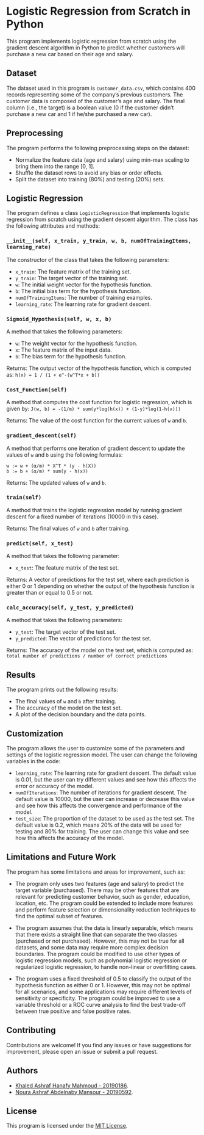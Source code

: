 # Logistic Regression from Scratch in Python

This program implements logistic regression from scratch using the gradient descent algorithm in Python to predict whether customers will purchase a new car based on their age and salary.

## Dataset

The dataset used in this program is `customer_data.csv`, which contains 400 records representing some of the company’s previous customers. The customer data is composed of the customer’s age and salary. The final column (i.e., the target) is a boolean value (0 if the customer didn’t purchase a new car and 1 if he/she purchased a new car).

## Preprocessing

The program performs the following preprocessing steps on the dataset:

- Normalize the feature data (age and salary) using min-max scaling to bring them into the range [0, 1].
- Shuffle the dataset rows to avoid any bias or order effects.
- Split the dataset into training (80%) and testing (20%) sets.

## Logistic Regression

The program defines a class `LogisticRegression` that implements logistic regression from scratch using the gradient descent algorithm. The class has the following attributes and methods:

### `__init__(self, x_train, y_train, w, b, numOfTrainingItems, learning_rate)`

The constructor of the class that takes the following parameters:

- `x_train`: The feature matrix of the training set.
- `y_train`: The target vector of the training set.
- `w`: The initial weight vector for the hypothesis function.
- `b`: The initial bias term for the hypothesis function.
- `numOfTrainingItems`: The number of training examples.
- `learning_rate`: The learning rate for gradient descent.

### `Sigmoid_Hypothesis(self, w, x, b)`

A method that takes the following parameters:

- `w`: The weight vector for the hypothesis function.
- `x`: The feature matrix of the input data.
- `b`: The bias term for the hypothesis function.

Returns: The output vector of the hypothesis function, which is computed as: `h(x) = 1 / (1 + e^-(w^T*x + b))`

### `Cost_Function(self)`

A method that computes the cost function for logistic regression, which is given by: `J(w, b) = -(1/m) * sum(y*log(h(x)) + (1-y)*log(1-h(x)))`

Returns: The value of the cost function for the current values of `w` and `b`.

### `gradient_descent(self)`

A method that performs one iteration of gradient descent to update the values of `w` and `b` using the following formulas:
```
w := w + (α/m) * X^T * (y - h(X))
b := b + (α/m) * sum(y - h(x))
```

Returns: The updated values of `w` and `b`.

### `train(self)`

A method that trains the logistic regression model by running gradient descent for a fixed number of iterations (10000 in this case).

Returns: The final values of `w` and `b` after training.

### `predict(self, x_test)`

A method that takes the following parameter:

- `x_test`: The feature matrix of the test set.

Returns: A vector of predictions for the test set, where each prediction is either 0 or 1 depending on whether the output of the hypothesis function is greater than or equal to 0.5 or not.

### `calc_accuracy(self, y_test, y_predicted)`

A method that takes the following parameters:

- `y_test`: The target vector of the test set.
- `y_predicted`: The vector of predictions for the test set.

Returns: The accuracy of the model on the test set, which is computed as: `total number of predictions / number of correct predictions`

## Results

The program prints out the following results:

- The final values of `w` and `b` after training.
- The accuracy of the model on the test set.
- A plot of the decision boundary and the data points.

## Customization

The program allows the user to customize some of the parameters and settings of the logistic regression model. The user can change the following variables in the code:

- `learning_rate`: The learning rate for gradient descent. The default value is 0.01, but the user can try different values and see how this affects the error or accuracy of the model.
- `numOfIterations`: The number of iterations for gradient descent. The default value is 10000, but the user can increase or decrease this value and see how this affects the convergence and performance of the model.
- `test_size`: The proportion of the dataset to be used as the test set. The default value is 0.2, which means 20% of the data will be used for testing and 80% for training. The user can change this value and see how this affects the accuracy of the model.

## Limitations and Future Work

The program has some limitations and areas for improvement, such as:

- The program only uses two features (age and salary) to predict the target variable (purchased). There may be other features that are relevant for predicting customer behavior, such as gender, education, location, etc. The program could be extended to include more features and perform feature selection or dimensionality reduction techniques to find the optimal subset of features.

- The program assumes that the data is linearly separable, which means that there exists a straight line that can separate the two classes (purchased or not purchased). However, this may not be true for all datasets, and some data may require more complex decision boundaries. The program could be modified to use other types of logistic regression models, such as polynomial logistic regression or regularized logistic regression, to handle non-linear or overfitting cases.

- The program uses a fixed threshold of 0.5 to classify the output of the hypothesis function as either 0 or 1. However, this may not be optimal for all scenarios, and some applications may require different levels of sensitivity or specificity. The program could be improved to use a variable threshold or a ROC curve analysis to find the best trade-off between true positive and false positive rates.

## Contributing

Contributions are welcome! If you find any issues or have suggestions for improvement, please open an issue or submit a pull request.


## Authors

- [Khaled Ashraf Hanafy Mahmoud - 20190186](https://github.com/KhaledAshrafH).
- [Noura Ashraf Abdelnaby Mansour - 20190592](https://github.com/NouraAshraff).

## License

This program is licensed under the [MIT License](LICENSE.md).




